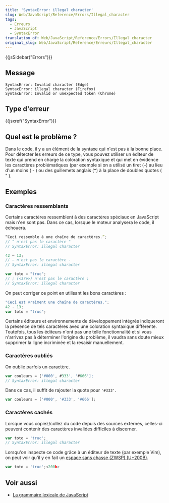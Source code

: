 ```yaml
---
title: 'SyntaxError: illegal character'
slug: Web/JavaScript/Reference/Errors/Illegal_character
tags:
  - Erreurs
  - JavaScript
  - SyntaxError
translation_of: Web/JavaScript/Reference/Errors/Illegal_character
original_slug: Web/JavaScript/Reference/Erreurs/Illegal_character
---
```

{{jsSidebar("Errors")}}

## Message

    SyntaxError: Invalid character (Edge)
    SyntaxError: illegal character (Firefox)
    SyntaxError: Invalid or unexpected token (Chrome)

## Type d'erreur

{{jsxref("SyntaxError")}}

## Quel est le problème ?

Dans le code, il y a un élément de la syntaxe qui n'est pas à la bonne place. Pour détecter les erreurs de ce type, vous pouvez utiliser un éditeur de texte qui prend en charge la coloration syntaxique et qui met en évidence les caractères problématiques (par exemple si on a utilisé un tiret (` – `) au lieu d'un moins ( - ) ou des guillemets anglais (` “ `) à la place de doubles quotes ( " ).

## Exemples

### Caractères ressemblants

Certains caractères ressemblent à des caractères spéciaux en JavaScript mais n'en sont pas. Dans ce cas, lorsque le moteur analysera le code, il échouera.

```js example-bad
“Ceci ressemble à une chaîne de caractères.”;
// “ n'est pas le caractère "
// SyntaxError: illegal character

42 – 13;
// – n'est pas le caractère -
// SyntaxError: illegal character

var toto = "truc";
// ; (<37e>) n'est pas le caractère ;
// SyntaxError: illegal character
```

On peut corriger ce point en utilisant les bons caractères :

```js example-good
"Ceci est vraiment une chaîne de caractères.";
42 - 13;
var toto = "truc";
```

Certains éditeurs et environnements de développement intégrés indiqueront la présence de tels caractères avec une coloration syntaxique différente. Toutefois, tous les éditeurs n'ont pas une telle fonctionnalité et si vous n'arrivez pas à déterminer l'origine du problème, il vaudra sans doute mieux supprimer la ligne incriminée et la resaisir manuellement.

### Caractères oubliés

On oublie parfois un caractère.

```js example-bad
var couleurs = ['#000', #333', '#666'];
// SyntaxError: illegal character
```

Dans ce cas, il suffit de rajouter la quote pour `'#333'`.

```js example-good
var couleurs = ['#000', '#333', '#666'];
```

### Caractères cachés

Lorsque vous copiez/collez du code depuis des sources externes, celles-ci peuvent contenir des caractères invalides difficiles à discerner.

```js example-bad
var toto = 'truc';​
// SyntaxError: illegal character
```

Lorsqu'on inspecte ce code grâce à un éditeur de texte (par exemple Vim), on peut voir qu'il y en fait un [espace sans chasse (ZWSP) (U+200B)](https://fr.wikipedia.org/wiki/Espace_sans_chasse).

```js
var toto = 'truc';​<200b>
```

## Voir aussi

- [La grammaire lexicale de JavaScript](/fr/docs/Web/JavaScript/Reference/Grammaire_lexicale)
